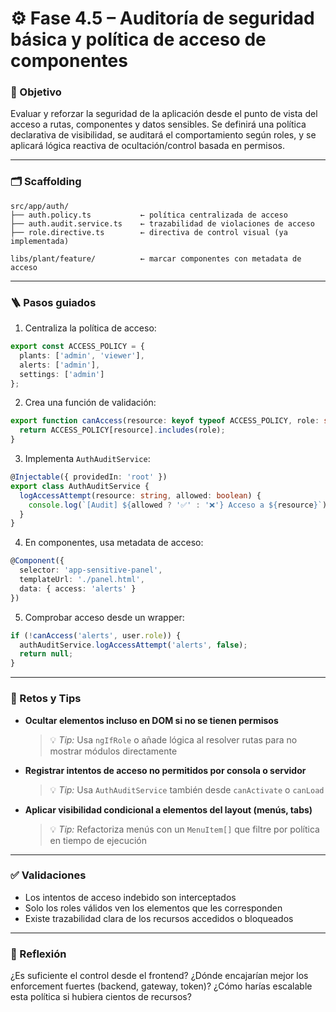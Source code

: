 # ⚙️ Fase 4.5 – Auditoría de seguridad básica y política de acceso de componentes

### 🎯 Objetivo

Evaluar y reforzar la seguridad de la aplicación desde el punto de vista del acceso a rutas, componentes y datos sensibles. Se definirá una política declarativa de visibilidad, se auditará el comportamiento según roles, y se aplicará lógica reactiva de ocultación/control basada en permisos.

---

### 🗂️ Scaffolding

```
src/app/auth/
├── auth.policy.ts           ← política centralizada de acceso
├── auth.audit.service.ts    ← trazabilidad de violaciones de acceso
├── role.directive.ts        ← directiva de control visual (ya implementada)

libs/plant/feature/          ← marcar componentes con metadata de acceso
```

---

### 🪜 Pasos guiados

1. Centraliza la política de acceso:

```ts
export const ACCESS_POLICY = {
  plants: ['admin', 'viewer'],
  alerts: ['admin'],
  settings: ['admin']
};
```

2. Crea una función de validación:

```ts
export function canAccess(resource: keyof typeof ACCESS_POLICY, role: string) {
  return ACCESS_POLICY[resource].includes(role);
}
```

3. Implementa `AuthAuditService`:

```ts
@Injectable({ providedIn: 'root' })
export class AuthAuditService {
  logAccessAttempt(resource: string, allowed: boolean) {
    console.log(`[Audit] ${allowed ? '✅' : '❌'} Acceso a ${resource}`);
  }
}
```

4. En componentes, usa metadata de acceso:

```ts
@Component({
  selector: 'app-sensitive-panel',
  templateUrl: './panel.html',
  data: { access: 'alerts' }
})
```

5. Comprobar acceso desde un wrapper:

```ts
if (!canAccess('alerts', user.role)) {
  authAuditService.logAccessAttempt('alerts', false);
  return null;
}
```

---

### 🎯 Retos y Tips

* **Ocultar elementos incluso en DOM si no se tienen permisos**

  > 💡 *Tip:* Usa `ngIfRole` o añade lógica al resolver rutas para no mostrar módulos directamente

* **Registrar intentos de acceso no permitidos por consola o servidor**

  > 💡 *Tip:* Usa `AuthAuditService` también desde `canActivate` o `canLoad`

* **Aplicar visibilidad condicional a elementos del layout (menús, tabs)**

  > 💡 *Tip:* Refactoriza menús con un `MenuItem[]` que filtre por política en tiempo de ejecución

---

### ✅ Validaciones

* Los intentos de acceso indebido son interceptados
* Solo los roles válidos ven los elementos que les corresponden
* Existe trazabilidad clara de los recursos accedidos o bloqueados

---

### 💬 Reflexión

¿Es suficiente el control desde el frontend? ¿Dónde encajarían mejor los enforcement fuertes (backend, gateway, token)? ¿Cómo harías escalable esta política si hubiera cientos de recursos?
